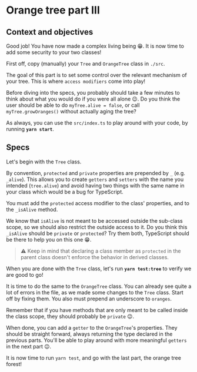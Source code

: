 # Orange tree part III

## Context and objectives

Good job! You have now made a complex living being 😁. It is now time to add some security to your two classes!

First off, copy (manually) your `Tree` and `OrangeTree` class in `./src`.

The goal of this part is to set some control over the relevant mechanism of your tree. This is where `access modifiers` come into play!

Before diving into the specs, you probably should take a few minutes to think about what you would do if you were all alone 😉. Do you think the user should be able to do `myTree.alive = false`, or call `myTree.growOranges()` without actually aging the tree?

As always, you can use the `src/index.ts` to play around with your code, by running **`yarn start`**.

## Specs

Let's begin with the `Tree` class.

By convention, `protected` and `private` properties are prepended by `_` (e.g. `_alive`).
This allows you to create `getters` and `setters` with the name you intended (`tree.alive`) and avoid having two things with the same name in your class which would be a bug for TypeScript.

You must add the `protected` access modifier to the class' properties, and to the `_isAlive` method.

We know that `isAlive` is not meant to be accessed outside the sub-class scope, so we should also restrict the outside access to it. Do you think this `_isAlive` should be `private` or `protected`? Try them both, TypeScript should be there to help you on this one 😁.

> ⚠️ Keep in mind that declaring a class member as `protected` in the parent class doesn't enforce the behavior in derived classes.

When you are done with the `Tree` class, let's run **`yarn test:tree`** to verify we are good to go!

It is time to do the same to the `OrangeTree` class. You can already see quite a lot of errors in the file, as we made some changes to the `Tree` class. Start off by fixing them. You also must prepend an underscore to `oranges`.

Remember that if you have methods that are only meant to be called inside the class scope, they should probably be `private` 😉.

When done, you can add a `getter` to the `OrangeTree`'s properties. They should be straight forward, always returning the type declared in the previous parts. You'll be able to play around with more meaningful `getters` in the next part 😉.

It is now time to run `yarn test`, and go with the last part, the orange tree forest!
